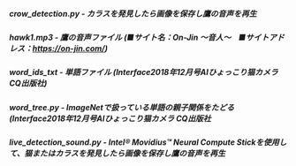##### crow_detection.py - カラスを発見したら画像を保存し鷹の音声を再生
##### hawk1.mp3 - 鷹の音声ファイル (■サイト名：On-Jin ～音人～　■サイトアドレス：https://on-jin.com/)
##### word_ids_txt - 単語ファイル (Interface2018年12月号AIひょっこり猫カメラ CQ出版社)
##### word_tree.py - ImageNetで扱っている単語の親子関係をたどる (Interface2018年12月号AIひょっこり猫カメラ CQ出版社
##### live_detection_sound.py - Intel® Movidius™ Neural Compute Stickを使用して、猫またはカラスを発見したら画像を保存し鷹の音声を再生
